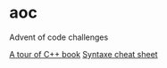 # aoc
Advent of code challenges

[A tour of C++ book](https://www.stroustrup.com/tour2.html)
[Syntaxe cheat sheet](https://learnxinyminutes.com/docs/fr-fr/c++-fr/)
